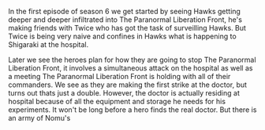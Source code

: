 In the first episode of season 6 we get started by seeing Hawks getting deeper and deeper infiltrated into The Paranormal Liberation Front, he's making friends with Twice who has got the task of surveilling Hawks. But Twice is being very naive and confines in Hawks what is happening to Shigaraki at the hospital. 

Later we see the heroes plan for how they are going to stop The Paranormal Liberation Front, it involves a simultaneous attack on the hospital as well as a meeting The Paranormal Liberation Front is holding with all of their commanders. We see as they are making the first strike at the doctor, but turns out thats just a double. However, the doctor is actually residing at hospital because of all the equipment and storage he needs for his experiments. It won't be long before a hero finds the real doctor. But there is an army of Nomu's 